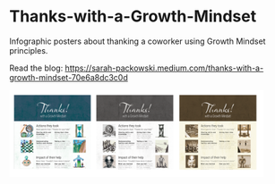 # Thanks-with-a-Growth-Mindset
Infographic posters about thanking a coworker using Growth Mindset principles.

Read the blog: https://sarah-packowski.medium.com/thanks-with-a-growth-mindset-70e6a8dc3c0d

<img src="images/posters-w-border.png" width="90%" alt="Three posters" />

